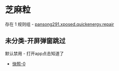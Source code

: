 # 芝麻粒

存在 1 规则组 - [pansong291.xposed.quickenergy.repair](/src/apps/pansong291.xposed.quickenergy.repair.ts)

## 未分类-开屏弹窗跳过

默认禁用 - 打开app点击知道了

- [快照-0](https://i.gkd.li/import/13445477)
